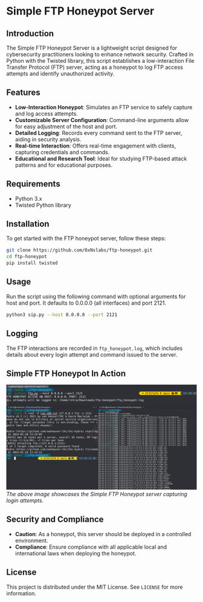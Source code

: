 # Simple FTP Honeypot Server

## Introduction
The Simple FTP Honeypot Server is a lightweight script designed for cybersecurity practitioners looking to enhance network security. Crafted in Python with the Twisted library, this script establishes a low-interaction File Transfer Protocol (FTP) server, acting as a honeypot to log FTP access attempts and identify unauthorized activity.

## Features
- **Low-Interaction Honeypot**: Simulates an FTP service to safely capture and log access attempts.
- **Customizable Server Configuration**: Command-line arguments allow for easy adjustment of the host and port.
- **Detailed Logging**: Records every command sent to the FTP server, aiding in security analysis.
- **Real-time Interaction**: Offers real-time engagement with clients, capturing credentials and commands.
- **Educational and Research Tool**: Ideal for studying FTP-based attack patterns and for educational purposes.

## Requirements
- Python 3.x
- Twisted Python library

## Installation
To get started with the FTP honeypot server, follow these steps:

```bash
git clone https://github.com/0xNslabs/ftp-honeypot.git
cd ftp-honeypot
pip install twisted
```

## Usage

Run the script using the following command with optional arguments for host and port. It defaults to 0.0.0.0 (all interfaces) and port 2121.


```bash
python3 sip.py --host 0.0.0.0 --port 2121
```

## Logging

The FTP interactions are recorded in `ftp_honeypot.log`, which includes details about every login attempt and command issued to the server.

## Simple FTP Honeypot In Action

![Simple FTP Honeypot in Action](https://raw.githubusercontent.com/0xNslabs/ftp-honeypot/main/PoC.png)
*The above image showcases the Simple FTP Honeypot server capturing login attempts.*

## Security and Compliance
- **Caution**: As a honeypot, this server should be deployed in a controlled environment.
- **Compliance**: Ensure compliance with all applicable local and international laws when deploying the honeypot.

## License
This project is distributed under the MIT License. See `LICENSE` for more information.